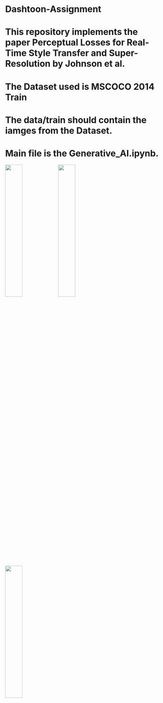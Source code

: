 # Dashtoon-Assignment
# This repository implements the paper Perceptual Losses for Real-Time Style Transfer and Super-Resolution by Johnson et al.
# The Dataset used is MSCOCO 2014 Train
# The data/train should contain the iamges from the Dataset.
# Main file is the Generative_AI.ipynb.
<p float="left">
  <img src="(https://github.com/AravindVepati/Dashtoon-Assignment/blob/main/Original_image.jpeg)" width="33%" />
  <img src="[URL-of-second-image](https://github.com/AravindVepati/Dashtoon-Assignment/blob/main/Artistic_style.jpeg)https://github.com/AravindVepati/Dashtoon-Assignment/blob/main/Artistic_style.jpeg" width="33%" /> 
  <img src="[URL-of-third-image](https://github.com/AravindVepati/Dashtoon-Assignment/blob/main/Style_Adopted_image.jpeg)https://github.com/AravindVepati/Dashtoon-Assignment/blob/main/Style_Adopted_image.jpeg" width="33%" />
</p>


